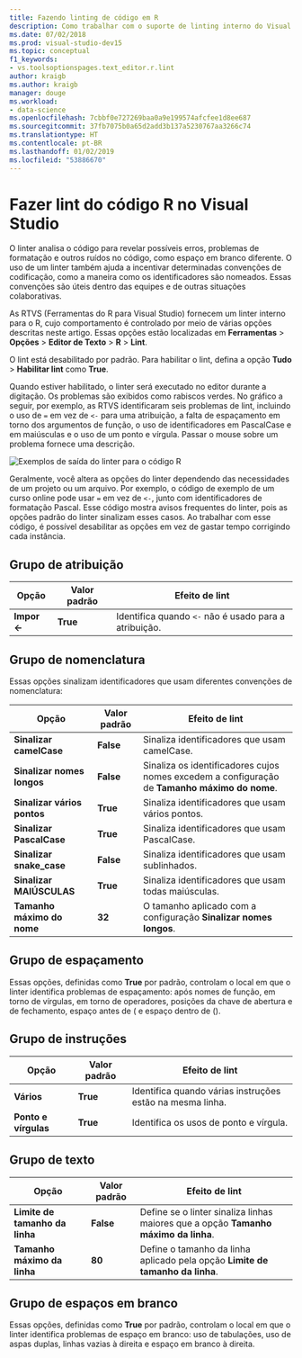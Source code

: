 ```yaml
---
title: Fazendo linting de código em R
description: Como trabalhar com o suporte de linting interno do Visual Studio para R, incluindo opções do linter.
ms.date: 07/02/2018
ms.prod: visual-studio-dev15
ms.topic: conceptual
f1_keywords:
- vs.toolsoptionspages.text_editor.r.lint
author: kraigb
ms.author: kraigb
manager: douge
ms.workload:
- data-science
ms.openlocfilehash: 7cbbf0e727269baa0a9e199574afcfee1d8ee687
ms.sourcegitcommit: 37fb7075b0a65d2add3b137a5230767aa3266c74
ms.translationtype: HT
ms.contentlocale: pt-BR
ms.lasthandoff: 01/02/2019
ms.locfileid: "53886670"
---
```

# <a name="lint-r-code-in-visual-studio"></a>Fazer lint do código R no Visual Studio

O linter analisa o código para revelar possíveis erros, problemas de formatação e outros ruídos no código, como espaço em branco diferente. O uso de um linter também ajuda a incentivar determinadas convenções de codificação, como a maneira como os identificadores são nomeados. Essas convenções são úteis dentro das equipes e de outras situações colaborativas.

As RTVS (Ferramentas do R para Visual Studio) fornecem um linter interno para o R, cujo comportamento é controlado por meio de várias opções descritas neste artigo. Essas opções estão localizadas em **Ferramentas** > **Opções** > **Editor de Texto** > **R** > **Lint**.

O lint está desabilitado por padrão. Para habilitar o lint, defina a opção **Tudo** > **Habilitar lint** como **True**.

Quando estiver habilitado, o linter será executado no editor durante a digitação. Os problemas são exibidos como rabiscos verdes. No gráfico a seguir, por exemplo, as RTVS identificaram seis problemas de lint, incluindo o uso de `=` em vez de `<-` para uma atribuição, a falta de espaçamento em torno dos argumentos de função, o uso de identificadores em PascalCase e em maiúsculas e o uso de um ponto e vírgula. Passar o mouse sobre um problema fornece uma descrição.

![Exemplos de saída do linter para o código R](media/linting-01.png)

Geralmente, você altera as opções do linter dependendo das necessidades de um projeto ou um arquivo. Por exemplo, o código de exemplo de um curso online pode usar `=` em vez de `<-`, junto com identificadores de formatação Pascal. Esse código mostra avisos frequentes do linter, pois as opções padrão do linter sinalizam esses casos. Ao trabalhar com esse código, é possível desabilitar as opções em vez de gastar tempo corrigindo cada instância.

## <a name="assignment-group"></a>Grupo de atribuição

| Opção | Valor padrão | Efeito de lint |
| --- | --- | --- |
| **Impor \<-** | **True** | Identifica quando `<-` não é usado para a atribuição. |

## <a name="naming-group"></a>Grupo de nomenclatura

Essas opções sinalizam identificadores que usam diferentes convenções de nomenclatura:

| Opção | Valor padrão | Efeito de lint |
| --- | --- | --- |
| **Sinalizar camelCase** | **False** | Sinaliza identificadores que usam camelCase. |
| **Sinalizar nomes longos** | **False** | Sinaliza os identificadores cujos nomes excedem a configuração de **Tamanho máximo do nome**. |
| **Sinalizar vários pontos** | **True** | Sinaliza identificadores que usam vários pontos. |
| **Sinalizar PascalCase** | **True** | Sinaliza identificadores que usam PascalCase. |
| **Sinalizar snake_case** | **False** | Sinaliza identificadores que usam sublinhados. |
| **Sinalizar MAIÚSCULAS** | **True** | Sinaliza identificadores que usam todas maiúsculas. |
| **Tamanho máximo do nome** | **32** | O tamanho aplicado com a configuração **Sinalizar nomes longos**. |

## <a name="spacing-group"></a>Grupo de espaçamento

Essas opções, definidas como **True** por padrão, controlam o local em que o linter identifica problemas de espaçamento: após nomes de função, em torno de vírgulas, em torno de operadores, posições da chave de abertura e de fechamento, espaço antes de ( e espaço dentro de ().

## <a name="statements-group"></a>Grupo de instruções

| Opção | Valor padrão | Efeito de lint |
| --- | --- | --- |
| **Vários** | **True** | Identifica quando várias instruções estão na mesma linha. |
| **Ponto e vírgulas** | **True** | Identifica os usos de ponto e vírgula. |

## <a name="text-group"></a>Grupo de texto

| Opção | Valor padrão | Efeito de lint |
| --- | --- | --- |
| **Limite de tamanho da linha** | **False** | Define se o linter sinaliza linhas maiores que a opção **Tamanho máximo da linha**. |
| **Tamanho máximo da linha** | **80** | Define o tamanho da linha aplicado pela opção **Limite de tamanho da linha**. |

## <a name="whitespace-group"></a>Grupo de espaços em branco

Essas opções, definidas como **True** por padrão, controlam o local em que o linter identifica problemas de espaço em branco: uso de tabulações, uso de aspas duplas, linhas vazias à direita e espaço em branco à direita.